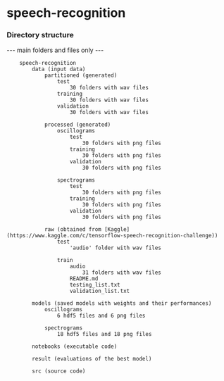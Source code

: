 # speech-recognition

### Directory structure
--- main folders and files only ---

		speech-recognition
			data (input data)
				partitioned (generated)
					test
						30 folders with wav files
					training
						30 folders with wav files
					validation
						30 folders with wav files
						
				processed (generated)
					oscillograms
						test
							30 folders with png files
						training
							30 folders with png files
						validation
							30 folders with png files
							
					spectrograms
						test
							30 folders with png files
						training
							30 folders with png files
						validation
							30 folders with png files
							
				raw (obtained from [Kaggle](https://www.kaggle.com/c/tensorflow-speech-recognition-challenge))
					test
						'audio' folder with wav files
						
					train
						audio
							31 folders with wav files
						README.md
						testing_list.txt
						validation_list.txt
			
			models (saved models with weights and their performances)
				oscillograms
					6 hdf5 files and 6 png files
				
				spectrograms
					18 hdf5 files and 18 png files
						
			notebooks (executable code)
			
			result (evaluations of the best model)
			
			src (source code)